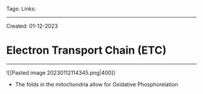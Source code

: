Tags:
Links: 

---
Created: 01-12-2023
# Electron Transport Chain (ETC)
---

![[Pasted image 20230112114345.png|400]]
- The folds in the mitochondria allow for Oxidative Phosphorelation 